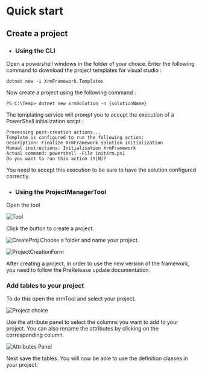 # Quick start


## Create a project

- ### Using the CLI
Open a powershell windows in the folder of your choice.
Enter the following command to download the project templates for visual studio :
 
 ```PS
 dotnet new -i XrmFramework.Templates
 ```
 
 Now create a project using the following command :
 
 ```PS
PS C:\Temp> dotnet new xrmSolution -n {solutionName}
 ```
 
 The templating service will prompt you to accept the execution of a PowerShell initialization script :

```PS
Processing post-creation actions...
Template is configured to run the following action:
Description: Finalize XrmFramework solution initialization
Manual instructions: Initialisation XrmFramework
Actual command: powershell -File initXrm.ps1
Do you want to run this action (Y|N)?
```

You need to accept this execution to be sure to have the solution configured correctly.
 
- ### Using the ProjectManagerTool

Open the tool 

![Tool](https://github.com/PeteGuy/XrmFramework/blob/master/docs/images/ToolPic.PNG)

Click the button to create a project.


![CreateProj](https://github.com/PeteGuy/XrmFramework/blob/master/docs/images/CreateProjTool.PNG)
 Choose a folder and name your project.
 
 ![ProjectCreationForm](https://github.com/PeteGuy/XrmFramework/blob/master/docs/images/ProjectCreationForm.PNG)
 
 After creating a project, in order to use the new version of the framework, you need to follow the PreRelease update documentation.
 
 
 ### Add tables to your project
 
 To do this open the xrmTool and select your project.
 
  ![Project choice](https://github.com/PeteGuy/XrmFramework/blob/master/docs/images/AddTablesButton2.PNG)
 
 Use the attribute panel to select the columns you want to add to your project. You can also rename the attributes by clicking on the corresponding column.
 
  ![Attributes Panel](https://github.com/PeteGuy/XrmFramework/blob/master/docs/images/AttributesPanel.PNG)
  
  Next save the tables. You will now be able to use the definition classes in your project.
 
 
